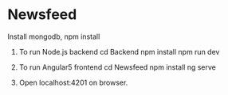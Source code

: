 # Newsfeed

Install mongodb,
npm install

1) To run Node.js backend
  cd Backend
  npm install
  npm run dev

2) To run Angular5 frontend
  cd Newsfeed
  npm install ng serve
  
3) Open localhost:4201 on browser. 


